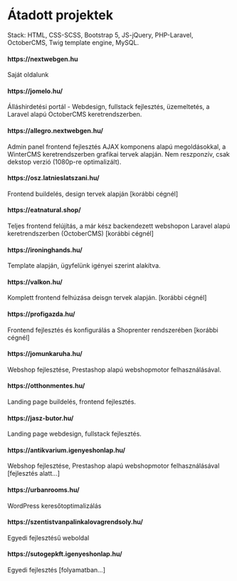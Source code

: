 # Átadott projektek

Stack: HTML, CSS-SCSS, Bootstrap 5, JS-jQuery, PHP-Laravel, OctoberCMS, Twig template engine, MySQL.

<h4>https://nextwebgen.hu</h4>
Saját oldalunk

<h4>https://jomelo.hu/</h4>
Álláshirdetési portál - Webdesign, fullstack fejlesztés, üzemeltetés, a Laravel alapú OctoberCMS keretrendszerben.

<h4>https://allegro.nextwebgen.hu/</h4>
Admin panel frontend fejlesztés AJAX komponens alapú megoldásokkal, a WinterCMS keretrendszerben grafikai tervek alapján.
Nem reszponzív, csak dekstop verzió (1080p-re optimalizált).

<h4>https://osz.latnieslatszani.hu/</h4>
Frontend buildelés, design tervek alapján [korábbi cégnél]

<h4>https://eatnatural.shop/</h4>
Teljes frontend felújítás, a már kész backendezett webshopon Laravel alapú keretrendszerben (OctoberCMS) [korábbi cégnél]

<h4>https://ironinghands.hu/</h4>
Template alapján, ügyfelünk igényei szerint alakítva.

<h4>https://valkon.hu/</h4>
Komplett frontend felhúzása deisgn tervek alapján. [korábbi cégnél]

<h4>https://profigazda.hu/</h4>
Frontend fejlesztés és konfigurálás a Shoprenter rendszerében [korábbi cégnél]

<h4>https://jomunkaruha.hu/</h4>
Webshop fejlesztése, Prestashop alapú webshopmotor felhasználásával.

<h4>https://otthonmentes.hu/</h4>
Landing page buildelés, frontend fejlesztés.

<h4>https://jasz-butor.hu/</h4>
Landing page webdesign, fullstack fejlesztés.

<h4>https://antikvarium.igenyeshonlap.hu/</h4>
Webshop fejlesztése, Prestashop alapú webshopmotor felhasználásával [fejlesztés alatt...]

<h4>https://urbanrooms.hu/</h4>
WordPress keresőtoptimalizálás

<h4>https://szentistvanpalinkalovagrendsoly.hu/</h4>
Egyedi fejlesztésű weboldal

<h4>https://sutogepkft.igenyeshonlap.hu/</h4>
Egyedi fejlesztés [folyamatban...]
